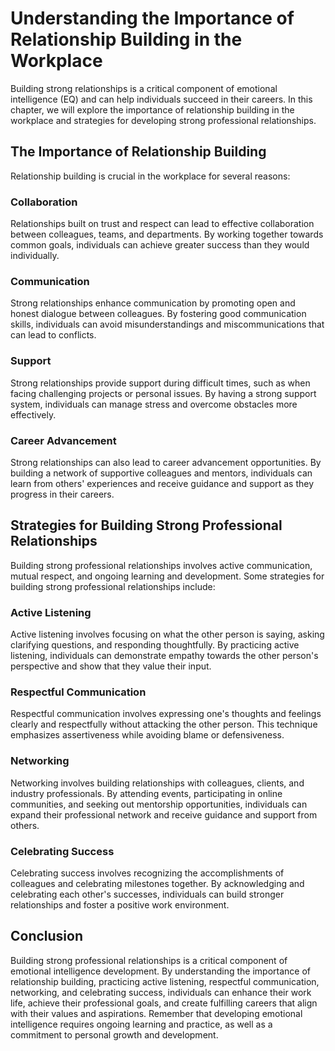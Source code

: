 Understanding the Importance of Relationship Building in the Workplace
=========================================================================================================

Building strong relationships is a critical component of emotional intelligence (EQ) and can help individuals succeed in their careers. In this chapter, we will explore the importance of relationship building in the workplace and strategies for developing strong professional relationships.

The Importance of Relationship Building
---------------------------------------

Relationship building is crucial in the workplace for several reasons:

### Collaboration

Relationships built on trust and respect can lead to effective collaboration between colleagues, teams, and departments. By working together towards common goals, individuals can achieve greater success than they would individually.

### Communication

Strong relationships enhance communication by promoting open and honest dialogue between colleagues. By fostering good communication skills, individuals can avoid misunderstandings and miscommunications that can lead to conflicts.

### Support

Strong relationships provide support during difficult times, such as when facing challenging projects or personal issues. By having a strong support system, individuals can manage stress and overcome obstacles more effectively.

### Career Advancement

Strong relationships can also lead to career advancement opportunities. By building a network of supportive colleagues and mentors, individuals can learn from others' experiences and receive guidance and support as they progress in their careers.

Strategies for Building Strong Professional Relationships
---------------------------------------------------------

Building strong professional relationships involves active communication, mutual respect, and ongoing learning and development. Some strategies for building strong professional relationships include:

### Active Listening

Active listening involves focusing on what the other person is saying, asking clarifying questions, and responding thoughtfully. By practicing active listening, individuals can demonstrate empathy towards the other person's perspective and show that they value their input.

### Respectful Communication

Respectful communication involves expressing one's thoughts and feelings clearly and respectfully without attacking the other person. This technique emphasizes assertiveness while avoiding blame or defensiveness.

### Networking

Networking involves building relationships with colleagues, clients, and industry professionals. By attending events, participating in online communities, and seeking out mentorship opportunities, individuals can expand their professional network and receive guidance and support from others.

### Celebrating Success

Celebrating success involves recognizing the accomplishments of colleagues and celebrating milestones together. By acknowledging and celebrating each other's successes, individuals can build stronger relationships and foster a positive work environment.

Conclusion
----------

Building strong professional relationships is a critical component of emotional intelligence development. By understanding the importance of relationship building, practicing active listening, respectful communication, networking, and celebrating success, individuals can enhance their work life, achieve their professional goals, and create fulfilling careers that align with their values and aspirations. Remember that developing emotional intelligence requires ongoing learning and practice, as well as a commitment to personal growth and development.
